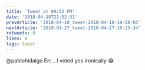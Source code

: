 ```yaml
---
title: 'Tweet at 09:52 PM'
date: '2018-04-10T21:52:31'
prevArticle: '2018-04-10_tweet-2018-04-10-19-58-03'
nextArticle: '2018-04-27_tweet-2018-04-27-10-25-34'
retweets: 0
likes: 0
tags: tweet
---
```

@pablohidalgo Err... I voted yes ironically 😂